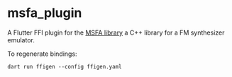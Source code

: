 # msfa_plugin

A Flutter FFI plugin for the [MSFA library](https://github.com/maks/libmsfa) a C++ library for a FM synthesizer emulator.


To regenerate bindings:
```
dart run ffigen --config ffigen.yaml
```